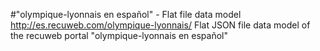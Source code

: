 #"olympique-lyonnais en español" - Flat file data model
http://es.recuweb.com/olympique-lyonnais/
Flat JSON file data model of the recuweb portal "olympique-lyonnais en español"
